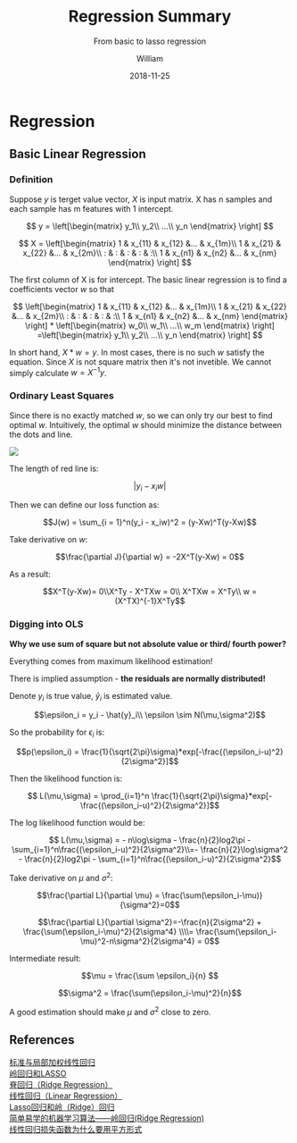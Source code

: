 ﻿---
layout:     post
title:      Regression Summary
subtitle:   From basic to lasso regression
date:       2018-11-25
author:     William
header-img: img/post-bg-regression.jpg
catalog: true
tags:
    - Regression
    - Math
---
<script type="text/x-mathjax-config">
  MathJax.Hub.Config({
    tex2jax: { 
      inlineMath: [['$','$'], ['\\(','\\)']],
      processEscapes: true
    }
  });
  </script>
<script type="text/javascript" async
  src="https://cdnjs.cloudflare.com/ajax/libs/mathjax/2.7.5/MathJax.js?config=TeX-MML-AM_CHTML">
</script>
# Regression
## Basic Linear Regression
### Definition
Suppose $y$ is terget value vector, $X$ is input matrix. X has n samples and each sample has m features with 1 intercept.

$$
y = \left[\begin{matrix}
y_1\\
y_2\\
...\\
y_n
\end{matrix} 
\right]
$$


$$
X = \left[\begin{matrix}
1 & x_{11} & x_{12} &... & x_{1m}\\
1 & x_{21} & x_{22} &... & x_{2m}\\
: & : & : & : & :\\
1 & x_{n1} & x_{n2} &... & x_{nm}
\end{matrix} 
\right]
$$

The first column of X is for intercept. The basic linear regression is to find a coefficients vector $w$ so that 

$$
\left[\begin{matrix}
1 & x_{11} & x_{12} &... & x_{1m}\\
1 & x_{21} & x_{22} &... & x_{2m}\\
: & : & : & : & :\\
1 & x_{n1} & x_{n2} &... & x_{nm}
\end{matrix} 
\right] * 
\left[\begin{matrix}
w_0\\
w_1\\
...\\
w_m
\end{matrix} 
\right]
=\left[\begin{matrix}
y_1\\
y_2\\
...\\
y_n
\end{matrix} 
\right]
$$

In short hand, $X*w = y$. In most cases, there is no such $w$ satisfy the equation. Since $X$ is not square matrix then it's not invetible. We cannot simply calculate $w = X^{-1}y$.

### Ordinary Least Squares
Since there is no exactly matched $w$, so we can only try our best to find optimal $w$. Intuitively,  the optimal $w$ should minimize the distance between the dots and line.

![](http://www.sthda.com/english/sthda-upload/images/machine-learning-essentials/linear-regression.png)

The length of red line is:

$$ |y_i - x_iw|$$

Then we can define our loss function as:

$$J(w) = \sum_{i = 1}^n(y_i - x_iw)^2 = (y-Xw)^T(y-Xw)$$

Take derivative on $w$:

$$\frac{\partial J}{\partial w} = -2X^T(y-Xw) = 0$$

As a result:

$$X^T(y-Xw)= 0\\X^Ty - X^TXw = 0\\
X^TXw = X^Ty\\ w = (X^TX)^{-1}X^Ty$$

### Digging into OLS
**Why we use sum of square but not absolute value or third/ fourth power?** 

Everything comes from maximum likelihood estimation!

There is implied assumption - **the residuals are normally distributed!**

Denote $y_i$ is true value, $\hat{y}_i$ is estimated value.

$$\epsilon_i = y_i - \hat{y}_i\\ \epsilon \sim N(\mu,\sigma^2)$$

So the probability for $\epsilon_i$ is:

$$p(\epsilon_i) = \frac{1}{\sqrt{2\pi}\sigma}*exp[-\frac{(\epsilon_i-u)^2}{2\sigma^2}]$$

Then the likelihood function is:

$$ L(\mu,\sigma) = \prod_{i=1}^n \frac{1}{\sqrt{2\pi}\sigma}*exp[-\frac{(\epsilon_i-u)^2}{2\sigma^2}]$$

The log likelihood function would be:

$$ L(\mu,\sigma) = - n\log\sigma - \frac{n}{2}log2\pi - \sum_{i=1}^n\frac{(\epsilon_i-u)^2}{2\sigma^2}\\=- \frac{n}{2}\log\sigma^2 - \frac{n}{2}log2\pi - \sum_{i=1}^n\frac{(\epsilon_i-u)^2}{2\sigma^2}$$

Take derivative on $\mu$ and $\sigma^2$:

$$\frac{\partial L}{\partial \mu} = \frac{\sum(\epsilon_i-\mu)}{\sigma^2}=0$$

$$\frac{\partial L}{\partial \sigma^2}=-\frac{n}{2\sigma^2} + \frac{\sum(\epsilon_i-\mu)^2}{2\sigma^4} \\\\= \frac{\sum(\epsilon_i-\mu)^2-n\sigma^2}{2\sigma^4} = 0$$

Intermediate result:

$$\mu = \frac{\sum \epsilon_i}{n} $$

$$\sigma^2 = \frac{\sum(\epsilon_i-\mu)^2}{n}$$

A good estimation should make $\mu$ and $\sigma^2$ close to zero.




## References
[标准与局部加权线性回归](https://zhuanlan.zhihu.com/p/30422174)  
[岭回归和LASSO](https://zhuanlan.zhihu.com/p/30535220)  
[脊回归（Ridge Regression）](https://blog.csdn.net/daunxx/article/details/51578787)  
[线性回归（Linear Regression）](https://blog.csdn.net/daunxx/article/details/51556677)  
[Lasso回归和岭（Ridge）回归](https://blog.csdn.net/qq_30981697/article/details/71438636)  
[简单易学的机器学习算法——岭回归(Ridge Regression)](https://blog.csdn.net/google19890102/article/details/27228279)  
[线性回归损失函数为什么要用平方形式](https://blog.csdn.net/saltriver/article/details/57544704)  




